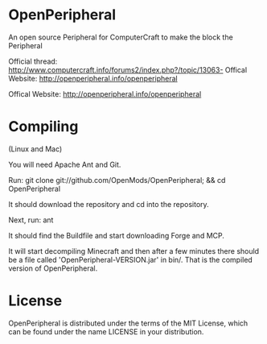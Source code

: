 OpenPeripheral
=============

An open source Peripheral for ComputerCraft to make the block the Peripheral

Official thread: http://www.computercraft.info/forums2/index.php?/topic/13063-
Offical Website: http://openperipheral.info/openperipheral

Offical Website: http://openperipheral.info/openperipheral

Compiling
=======

(Linux and Mac)

You will need Apache Ant and Git.

Run: git clone git://github.com/OpenMods/OpenPeripheral; && cd OpenPeripheral

It should download the repository and cd into the repository.

Next, run: ant

It should find the Buildfile and start downloading Forge and MCP.

It will start decompiling Minecraft and then after a few minutes there should be a file called 'OpenPeripheral-VERSION.jar' in bin/. That is the compiled version of OpenPeripheral.

License
=======

OpenPeripheral is distributed under the terms of the MIT License, which can be found under the name LICENSE in your distribution.
